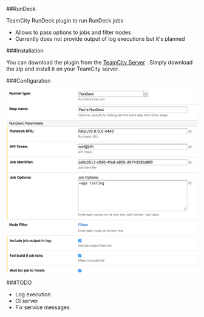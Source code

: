 ##RunDeck 

TeamCity RunDeck plugin to run RunDeck jobs

- Allows to pass options to jobs and filter nodes
- Currently does not provide output of log executions but it's planned

###Installation

You can download the plugin from the [TeamCity Server](https://teamcity.jetbrains.com/viewType.html?buildTypeId=TeamCityPluginsByJetBrains_TeamcityRunDeck_Build)
. Simply download the zip and install it on your TeamCity server.

###Configuration

![config](rundeck-config.png)

###TODO

- Log execution
- CI server
- Fix service messages
